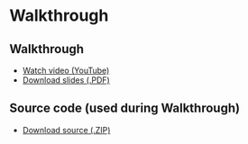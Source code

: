 # Walkthrough

## Walkthrough

* [Watch video (YouTube)](http://www.youtube.com/watch?v=ZKZTsipbVPY)
* [Download slides (.PDF)](http://cdn.cs50.net/2012/fall/psets/2/walkthrough2.pdf)

## Source code (used during Walkthrough)

* [Download source (.ZIP)](http://cdn.cs50.net/2012/fall/psets/2/walkthrough2.zip)


